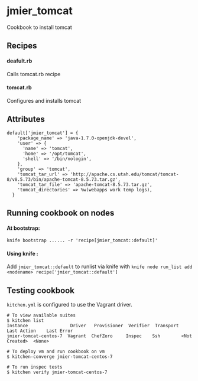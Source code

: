 # jmier_tomcat

Cookbook to install tomcat

## Recipes

#### deafult.rb 
Calls tomcat.rb recipe
#### tomcat.rb
Configures and installs tomcat

## Attributes 
```
default['jmier_tomcat'] = {
    'package_name' => 'java-1.7.0-openjdk-devel',
    'user' => {
      'name' => 'tomcat',
      'home' => '/opt/tomcat',
      'shell' => '/bin/nologin',
    },
    'group' => 'tomcat',
    'tomcat_tar_url' => 'http://apache.cs.utah.edu/tomcat/tomcat-8/v8.5.73/bin/apache-tomcat-8.5.73.tar.gz',
    'tomcat_tar_file' => 'apache-tomcat-8.5.73.tar.gz',
    'tomcat_directories' => %w(webapps work temp logs),
  }
```
## Running cookbook on nodes
#### At bootstrap:
`knife bootstrap ...... -r 'recipe[jmier_tomcat::default]'`
#### Using knife :

Add `jmier_tomcat::default` to runlist via knife with `knife node run_list add <nodename> recipe['jmier_tomcat::default']`

## Testing cookbook
`kitchen.yml` is configured to use the Vagrant driver. 
```
# To view available suites 
$ kitchen list
Instance                Driver   Provisioner  Verifier  Transport  Last Action    Last Error
jmier-tomcat-centos-7  Vagrant  ChefZero     Inspec    Ssh        <Not Created>  <None>

# To deploy vm and run cookbook on vm
$ kitchen-converge jmier-tomcat-centos-7

# To run inspec tests
$ kitchen verify jmier-tomcat-centos-7
```

